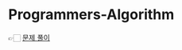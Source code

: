 # Programmers-Algorithm

👉🏻 [문제 풀이](https://flat-lord-4f7.notion.site/fd8dcde576fa4ebd95bdfe0cc099fe9f?pvs=4)
